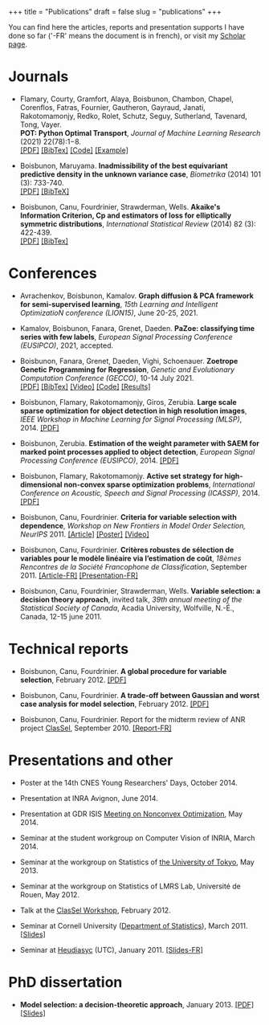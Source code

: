 +++ 
title = "Publications"
draft = false
slug = "publications"
+++ 

You can find here the articles, reports and presentation supports I have done so far ('-FR' means the document is in french), or visit my [Scholar page](https://scholar.google.com/citations?user=mwuzuB8AAAAJ&hl=fr&oi=ao).


# Journals

* Flamary, Courty, Gramfort, Alaya, Boisbunon, Chambon, Chapel, Corenflos, Fatras, Fournier, Gautheron, Gayraud, Janati, Rakotomamonjy, Redko, Rolet, Schutz, Seguy, Sutherland, Tavenard, Tong, Vayer. <br />
**POT: Python Optimal Transport**, *Journal of Machine Learning Research* (2021) 22(78):1−8.
\
[[PDF]](https://jmlr.csail.mit.edu/papers/v22/20-451.html)
[[BibTex]](https://scholar.googleusercontent.com/scholar.bib?q=info:rIdNnjMUZTEJ:scholar.google.com/&output=citation&scisdr=CgXTBRi1EIiZ4z6SgJk:AAGBfm0AAAAAYPqXmJlDYoREdcAR6dR8kBAbnmA9IfJQ&scisig=AAGBfm0AAAAAYPqXmEiJ3-CeS3U7a8aH1CidYgWtpKM9&scisf=4&ct=citation&cd=-1&hl=fr&scfhb=1)
[[Code]](https://pythonot.github.io/)
[[Example]](https://towardsdatascience.com/hands-on-guide-to-python-optimal-transport-toolbox-part-1-922a2e82e621)

* Boisbunon, Maruyama. **Inadmissibility of the best equivariant predictive density in the unknown variance case**,
*Biometrika* (2014) 101 (3): 733-740.
\
[[PDF]](http://arxiv.org/pdf/1308.2765.pdf)
[[BibTeX]](https://scholar.googleusercontent.com/scholar.bib?q=info:zfjQTgR5L8sJ:scholar.google.com/&output=citation&scisdr=CgXTBRi1EIiZ4z6dDS8:AAGBfm0AAAAAYPqYFS9beYWtUQ-6zpo62KjeBrZ9YXqM&scisig=AAGBfm0AAAAAYPqYFSckXqMvkIFzCsBplzw3cstPIWFJ&scisf=4&ct=citation&cd=-1&hl=fr&scfhb=1)

* Boisbunon, Canu, Fourdrinier, Strawderman, Wells. 
**Akaike's Information Criterion, Cp and estimators of loss for elliptically symmetric distributions**,
*International Statistical Review* (2014) 82 (3): 422-439.
\
[[PDF]](http://arxiv.org/pdf/1308.2766.pdf)
[[BibTex]](https://scholar.googleusercontent.com/scholar.bib?q=info:itYlAWazpwgJ:scholar.google.com/&output=citation&scisdr=CgXTBRi1EIiZ4z6SPFY:AAGBfm0AAAAAYPqXJFabAwL0aFNAgLzo71Jymjf5QN-Y&scisig=AAGBfm0AAAAAYPqXJD3oE5nLHtYQh7lti3YCjQfooQd-&scisf=4&ct=citation&cd=-1&hl=fr&scfhb=1)


# Conferences

* Avrachenkov, Boisbunon, Kamalov. 
**Graph diffusion & PCA framework for semi-supervised learning**,
*15th Learning and Intelligent OptimizatioN conference (LION15)*, June 20-25, 2021. 

* Kamalov, Boisbunon, Fanara, Grenet, Daeden. 
**PaZoe: classifying time series with few labels**,
*European Signal Processing Conference (EUSIPCO)*, 2021, accepted. 

* Boisbunon, Fanara, Grenet, Daeden, Vighi, Schoenauer. 
**Zoetrope Genetic Programming for Regression**,
*Genetic and Evolutionary Computation Conference (GECCO)*, 10-14 July 2021. 
\
[[PDF]](https://dl.acm.org/doi/pdf/10.1145/3449639.3459349)
[[BibTex]](https://scholar.googleusercontent.com/scholar.bib?q=info:SrHIcS3Jw4UJ:scholar.google.com/&output=citation&scisdr=CgXTBRi1EIiZ4z6TdFU:AAGBfm0AAAAAYPqWbFWTRYVCdfYYkONZWnGv5OG0MKTn&scisig=AAGBfm0AAAAAYPqWbAT05yB4P9pnIg2ohXIRLF4ZPPdV&scisf=4&ct=citation&cd=-1&hl=fr&scfhb=1)
[[Video]](https://www.youtube.com/watch?v=L7XbUn8SRUY)
[[Code]](https://gitlab.devenv.mydatamodels.com/publications/bench-zgp-symbolic-regression)
[[Results]](https://towardsdatascience.com/what-if-we-didnt-have-to-compromise-between-interpretability-and-performance-da00d4e30a44)
<!-- <p class="infolinks">  <a href="javascript:toggleInfo('boisbunon2021zoetrope','abstract')">[Abstract]</a> -->
<!-- [[BibTeX]](javascript:toggleInfo('boisbunon2021zoetrope','bibtex'))
<tr class="abstract noshow" id="boisbunon2021zoetrope"> 
 <td><b>Abstract</b>:  The Zoetrope Genetic Programming (ZGP) algorithm is based on an original representation for mathematical expressions, targeting evolutionary symbolic regression.The zoetropic representation uses repeated fusion operations between partial expressions, starting from the terminal set. Repeated fusions within an individual gradually generate more complex expressions, ending up in what can be viewed as new features. These features are then linearly combined to best fit the training data. ZGP individuals then undergo specific crossover and mutation operators, and selection takes place between parents and offspring. ZGP is validated using a large number of public domain regression datasets, and compared to other symbolic regression algorithms, as well as to traditional machine learning algorithms. ZGP reaches state-of-the-art performance with respect to both types of algorithms, and demonstrates a low computational time compared to other symbolic regression approaches. </td> 
 </tr> 
<tr class="bibtex noshow" id="bib_boisbunon2021zoetrope"> 
 <td><b>BibTeX</b>:
 <pre> @misc{boisbunon2021zoetrope,
      title={Zoetrope Genetic Programming for Regression}, 
      author={Aurélie Boisbunon and Carlo Fanara and Ingrid Grenet and Jonathan Daeden and Alexis Vighi and Marc Schoenauer},
      year={2021},
      eprint={2102.13388},
      archivePrefix={arXiv},
      primaryClass={stat.ML}
} </pre>
-->

* Boisbunon, Flamary, Rakotomamonjy, Giros, Zerubia. 
**Large scale sparse optimization for object detection in high resolution images**,
*IEEE Workshop in Machine Learning for Signal Processing (MLSP)*, 2014. 
[[PDF]](http://remi.flamary.com/biblio/boisbunon2014largescale.pdf)
<!-- <p class="infolinks">  <a href="javascript:toggleInfo('boisbunon2014large','abstract')">[Abstract]</a>    <a href="javascript:toggleInfo('boisbunon2014large','bibtex')">[BibTeX]</a>         
 </p> 
 </td> 
 </tr> 
<tr class="abstract noshow" id="abs_boisbunon2014large"> 
 <td><b>Abstract</b>: In this work, we address the problem of detecting objects in images by expressing the image as convolutions between activation matrices and dictionary atoms. The activation matrices are estimated through sparse optimization and correspond to the position of the objects. In particular, we propose an efficient algorithm based on an active set strategy that is easily scalable and can be computed in parallel. We apply it to a toy image and a satellite image where the aim is to detect all the boats in a harbor. These results show the benefit of using nonconvex penalties, such as the log-sum penalty, over the convex l1 penalty.</td> 
 </tr> 
<tr class="bibtex noshow" id="bib_boisbunon2014large"> 
 <td><b>BibTeX</b>:
 <pre> @inproceedings{boisbunon2014large,
author = {Boisbunon, A. and Flamary, R. and Rakotomamonjy, A. and Giros, A. and Zerubia, J.},
title = {Large scale sparse optimization for object detection in high resolution images}, 
booktitle = {IEEE Workshop in Machine Learning for Signal Processing (MLSP)},
year = {2014}
} </pre> -->
 
* Boisbunon, Zerubia. 
**Estimation of the weight parameter with SAEM for marked point processes applied to object detection**, 
 *European Signal Processing Conference (EUSIPCO)*, 2014. 
[[PDF]](http://hal.inria.fr/docs/01/06/62/32/PDF/Template.pdf)
<!-- <p class="infolinks">  <a href="javascript:toggleInfo('boisbunon2014estimation','abstract')">[Abstract]</a>
<a href="javascript:toggleInfo('boisbunon2014estimation','bibtex')">[BibTeX]</a>
<tr class="abstract noshow" id="abs_boisbunon2014estimation"> 
 <td><b>Abstract</b>: We consider the problem of estimating one of the parameters of a marked point process, namely the tradeoff parameter between the data and prior energy terms defining the probability density of the process. In previous work, the Stochastic Expectation-Maximization (SEM) algorithm was used. However, SEM is well known for having bad convergence properties, which might also slow down the estimation time. Therefore, in this work, we consider an alternative to SEM: the Stochastic Approximation EM algorithm, which makes an efficient use of all the data simulated. We compare both approaches on high resolution satellite images where the objective is to detect boats in a harbor.</td> 
 </tr> 
<tr class="bibtex noshow" id="bib_boisbunon2014estimation"> 
 <td><b>BibTeX</b>:
 <pre> @inproceedings{boisbunon2014estimation,
author = {Boisbunon, A. and Zerubia, J.},
title = {Estimation of the weight parameter with SAEM for marked point processes applied to object detection}, 
booktitle = {European Signal Processing Conference (EUSIPCO)},
year = {2014}
} </pre>
--> 
 
* Boisbunon, Flamary, Rakotomamonjy. 
**Active set strategy for high-dimensional non-convex sparse optimization problems**, 
*International Conference on Acoustic, Speech and Signal Processing (ICASSP)*, 2014. 
[[PDF]](http://remi.flamary.com/biblio/boisbunon2014active.pdf)
<!-- <p class="infolinks">  <a href="javascript:toggleInfo('boisbunon2014active','abstract')">[Abstract]</a>
<a href="javascript:toggleInfo('boisbunon2014active','bibtex')">[BibTeX]</a>
<tr class="abstract noshow" id="abs_boisbunon2014active"> 
 <td><b>Abstract</b>: The use of non-convex sparse regularization has attracted much interest when estimating a very sparse model on high dimensional data. In this work we express the optimality conditions of the optimization problem for a large class of non-convex regularizers. From those conditions, we derive an efficient active set strategy that avoids the computing of unnecessary gradients. Numerical experiments on both generated and real life datasets show a clear gain in computational cost w.r.t. the state of the art when using our method to obtain very sparse solutions.</td> 
 </tr> 
<tr class="bibtex noshow" id="bib_boisbunon2014active"> 
 <td><b>BibTeX</b>:
 <pre> @inproceedings{ boisbunon2014active,
 author = { Boisbunon, A. and Flamary, R. and Rakotomamonjy, A. },
 title = { Active set strategy for high-dimensional non-convex sparse optimization problems }, 
 booktitle = { International Conference on Acoustic, Speech and Signal Processing (ICASSP) },
 year = { 2014 } 
 } </pre>
--> 
 
* Boisbunon, Canu, Fourdrinier. 
**Criteria for variable selection with dependence**,
*Workshop on New Frontiers in Model Order Selection, NeurIPS* 2011. 
[[Article]](http://hal.archives-ouvertes.fr/hal-00626307/en/)
[[Poster]](http://aurelie.boisbunon.free.fr/downloads/posterNIPS2011.pdf)
[[Video]](http://videolectures.net/aurelie_boisbunon/)
<!-- <p class="infolinks">
<a href="javascript:toggleInfo('nips2011','bibtex')">[BibTeX]</a> 
</p> 
</td> 
</tr>
<tr class="bibtex noshow" id="bib_nips2011"> 
<td><b>BibTeX</b>:
<pre> @conference{boisbunon2011criteria,
  author = {Boisbunon, A. and Canu, S. and Fourdrinier, D.},
  title = {Criteria for variable selection with dependence},
  booktitle = {Workshop on New Frontiers in Model Order Selection, NIPS 2011},
  year = {2011}
} </pre>
-->

* Boisbunon, Canu, Fourdrinier. 
**Critères robustes de sélection de variables pour le modèle linéaire via l’estimation de coût**,
*18èmes Rencontres de la Société Francophone de Classification*, September 2011.
[[Article-FR]](http://aurelie.boisbunon.free.fr/downloads/BoisbunonCanuFourdrinier.pdf)
[[Presentation-FR]](http://aurelie.boisbunon.free.fr/downloads/ABoisbunon_SFC11.pdf)
<!-- <p class="infolinks">
<a href="javascript:toggleInfo('sfc2011','bibtex')">[BibTeX]</a> 
<tr class="bibtex noshow" id="bib_sfc2011"> 
<td><b>BibTeX</b>:
<pre> @inproceedings{boisbunon2011criteres,
  author = {Boisbunon, A., Canu, S., Fourdrinier, D.},
  title = {Crit{\`e}res robustes de s{\'e}lection de variables pour le mod{\`e}le
	lin{\'e}aire via l‚Äôestimation de co{\^u}t},
  booktitle = {Proceedings of the 18th Conference of the Francophone Clustering
	Society},
  year = {2011},
  owner = {aboisbunon},
  timestamp = {2012.09.16}
} </pre>
-->

* Boisbunon, Canu, Fourdrinier, Strawderman, Wells. 
**Variable selection: a decision theory approach**, invited talk, *39th annual meeting of the Statistical Society of Canada*, 
Acadia University, Wolfville, N.-É., Canada, 12-15 june 2011. 

# Technical reports
* Boisbunon, Canu, Fourdrinier. 
**A global procedure for variable selection**,
February 2012.
[[PDF]](http://aurelie.boisbunon.free.fr/downloads/BCF_icml2012_report.pdf)
<!-- <a href="javascript:toggleInfo('icml2012','bibtex')">[BibTeX]</a> 
<tr class="bibtex noshow" id="bib_icml2012"> 
<td><b>BibTeX</b>:
<pre> @techreport{ boisbunon2012global,
 author = { Boisbunon, A. and Canu, S. and Fourdrinier, D. },
 title = { A global procedure for variable selection },
 institution = { Universit{\'e} de Rouen and INSA de Rouen },
 year = { 2012 } 
 } </pre>
--> 
* Boisbunon, Canu, Fourdrinier. 
**A trade-off between Gaussian and worst case analysis for model selection**,
February 2012.
[[PDF]](http://aurelie.boisbunon.free.fr/downloads/BCF_colt2012_report.pdf)
<!-- <a href="javascript:toggleInfo('colt2012','bibtex')">[BibTeX]</a> 
<tr class="bibtex noshow" id="bib_colt2012"> 
<td><b>BibTeX</b>:
<pre> @techreport{ boisbunon2012tradeoff,
 author = { Boisbunon, A. and Canu, S. and Fourdrinier, D. },
 title = { A trade-off between Gaussian and worst case analysis for model selection },
 institution = { Universit{\'e} de Rouen and INSA de Rouen },
 year = { 2012 } 
 } </pre>
-->
* Boisbunon, Canu, Fourdrinier. 
Report for the midterm review of ANR project [ClasSel](http://www.hds.utc.fr/classel/doku.php),
September 2010.
[[Report-FR]](http://aurelie.boisbunon.free.fr/downloads/rapport_ANR_miparcours_2010.pdf)

# Presentations and other

* Poster at the 14th CNES Young Researchers' Days, October 2014.
* Presentation at INRA Avignon, June 2014.
* Presentation at GDR ISIS [Meeting on Nonconvex Optimization](http://www.gdr-isis.fr/index.php?page=reunion&idreunion=246), May 2014.
* Seminar at the student workgroup on Computer Vision of INRIA, March 2014.
* Seminar at the workgroup on Statistics of [the University of Tokyo](https://www.u-tokyo.ac.jp/en/), May 2013.
* Seminar at the workgroup on Statistics of LMRS Lab, Université de Rouen, May 2012.
* Talk at the [ClasSel Workshop](https://sites.google.com/site/workshopclassel/), February 2012.
* Seminar at Cornell University ([Department of Statistics](http://www.stat.cornell.edu/)), 
March 2011. 
[[Slides]](http://aurelie.boisbunon.free.fr/downloads/Cornell_stud_seminar.pdf)

* Seminar at [Heudiasyc](http://www.hds.utc.fr/) (UTC), January 2011.
[[Slides-FR]](http://aurelie.boisbunon.free.fr/downloads/Seminaire_Compiegne_janv2011.pdf)

# PhD dissertation

* **Model selection: a decision-theoretic approach**,
January 2013.
[[PDF]](http://aurelie.boisbunon.free.fr/downloads/these.pdf)
[[Slides]](http://aurelie.boisbunon.free.fr/downloads/soutenance.pdf)

